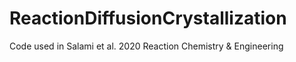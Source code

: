 # ReactionDiffusionCrystallization
Code used in Salami et al. 2020 Reaction Chemistry &amp; Engineering
